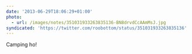 ```yaml
---
date: '2013-06-29T18:06:29+01:00'
photo:
  - url: /images/notes/351031933263835136-BN8drvdCcAAmMsJ.jpg
syndicated: 'https://twitter.com/roobottom/status/351031933263835136'
---
```

Camping ho! 
